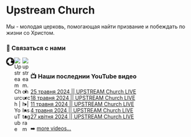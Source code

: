 # Upstream Church

Мы - молодая церковь, помогающая найти призвание и побеждать по жизни со Христом.

### 👥 Связаться с нами

[<img align="left" alt="upstream.life" width="22px" src="https://raw.githubusercontent.com/iconic/open-iconic/master/svg/globe.svg" />][website]
[<img align="left" alt="UpstreamChurch | YouTube" width="22px" src="https://cdn.jsdelivr.net/npm/simple-icons@v3/icons/youtube.svg" />][youtube]
[<img align="left" alt="upstream.church | Instagram" width="22px" src="https://cdn.jsdelivr.net/npm/simple-icons@v3/icons/instagram.svg" />][instagram]

<br />

### 📺 Наши последнии YouTube видео
<!-- YOUTUBE:START -->
- [25 травня 2024 || UPSTREAM Church LIVE](https://www.youtube.com/watch?v=rdiapW203H8)
- [18 травня 2024 || UPSTREAM Church LIVE](https://www.youtube.com/watch?v=UQXHRs5xaAg)
- [11 травня 2024 || UPSTREAM Church LIVE](https://www.youtube.com/watch?v=b6MubN16Ia0)
- [4 травня 2024 || UPSTREAM Church LIVE](https://www.youtube.com/watch?v=hUVf88krTZg)
- [27 квітня 2024 || UPSTREAM Church LIVE](https://www.youtube.com/watch?v=stjZYn2AFmo)
<!-- YOUTUBE:END -->

➡️ [more videos...](https://youtube.com/UpstreamChurch)

[website]: https://upstream.life/
[youtube]: https://youtube.com/UpstreamChurch
[instagram]: https://www.instagram.com/upstream.church
